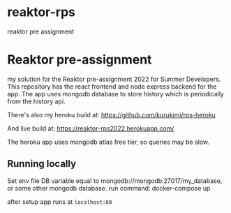 # reaktor-rps
reaktor pre assignment

# Reaktor pre-assignment
my solution for the Reaktor pre-assignment 2022 for Summer Developers. This repository has the react frontend and node express backend for the app. 
The app uses mongodb database to store history which is periodically from the history api.

There's also my heroku build at: https://github.com/kurukimi/rps-heroku

And live build at: https://reaktor-rps2022.herokuapp.com/

The heroku app uses mongodb atlas free tier, so queries may be slow.

## Running locally

Set env file DB variable equal to mongodb://mongodb:27017/my_database, or some other mongodb database.
run command: docker-compose up

after setup app runs at `localhost:80`

